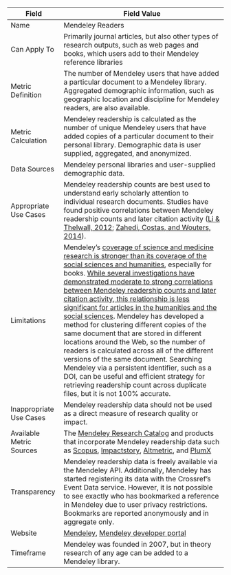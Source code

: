| Field | Field Value |
|------------------------------|-------------------------------------------------|
| Name | Mendeley Readers
| Can Apply To | Primarily journal articles, but also other types of research outputs, such as web pages and books, which users add to their Mendeley reference libraries
| Metric Definition | The number of Mendeley users that have added a particular document to a Mendeley library.  Aggregated demographic information, such as geographic location and discipline for Mendeley readers, are also available.
| Metric Calculation | Mendeley readership is calculated as the number of unique Mendeley users that have added copies of a particular document to their personal library.  Demographic data is user supplied, aggregated, and anonymized.
| Data Sources | Mendeley personal libraries and user-supplied demographic data.
| Appropriate Use Cases | Mendeley readership counts are best used to understand early scholarly attention to individual research documents.  Studies have found positive correlations between Mendeley readership counts and later citation activity ([Li & Thelwall, 2012](http://2012.sticonference.org/Proceedings/vol2/Li_F1000_541.pdf); [Zahedi, Costas, and Wouters, 2014](http://dx.doi.org/10.1007/s11192-014-1264-0)).
| Limitations | Mendeley’s [coverage of science and medicine research is stronger than its coverage of the social sciences and humanities](http://onlinelibrary.wiley.com/doi/10.1002/asi.23071/abstract), especially for books.  [While several investigations have demonstrated moderate to strong correlations between Mendeley readership counts and later citation activity, this relationship is less significant for articles in the humanities and the social sciences](http://dx.doi.org/10.1002/asi.23071).  Mendeley has developed a method for clustering different copies of the same document that are stored in different locations around the Web, so the number of readers is calculated across all of the different versions of the same document.  Searching Mendeley via a persistent identifier, such as a DOI, can be useful and efficient strategy for retrieving readership count across duplicate files, but it is not 100% accurate.
| Inappropriate Use Cases | Mendeley readership data should not be used as a direct measure of research quality or impact.
| Available Metric Sources | The [Mendeley Research Catalog](https://www.mendeley.com/) and products that incorporate Mendeley readership data such as [Scopus](https://www.elsevier.com/solutions/scopus), [Impactstory](http://impactstory.org/), [Altmetric](http://altmetric.com/), and [PlumX](http://plumanalytics.com/)
| Transparency | Mendeley readership data is freely available via the Mendeley API. Additionally, Mendeley has started registering its data with the Crossref’s Event Data service.  However, it is not possible to see exactly who has bookmarked a reference in Mendeley due to user privacy restrictions. Bookmarks are reported anonymously and in aggregate only.
| Website | [Mendeley](https://www.mendeley.com/), [Mendeley developer portal](http://dev.mendeley.com/)
| Timeframe | Mendeley was founded in 2007, but in theory research of any age can be added to a Mendeley library.
